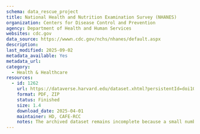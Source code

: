 ```yaml
---
schema: data_rescue_project 
title: National Health and Nutrition Examination Survey (NHANES)
organization: Centers for Disease Control and Prevention
agency: Department of Health and Human Services
websites: cdc.gov
data_source: https://wwwn.cdc.gov/nchs/nhanes/default.aspx
description: 
last_modified: 2025-09-02
metadata_available: Yes
metadata_url: 
category:
  - Health & Healthcare 
resources:
  - id: 1262
    url: https://dataverse.harvard.edu/dataset.xhtml?persistentId=doi10.7910/DVN/WYIIQ1
    format: PDF, ZIP
    status: Finished
    size: 1.4
    download_date: 2025-04-01
    maintainer: HD, CAFE-RCC
    notes: The archived dataset remains incomplete because a small number of very large data files/sets exceeded my local storage capacity. Please see README file for more information (linked here and also in the ZIP).
---
```

